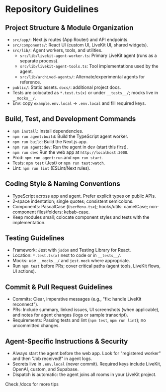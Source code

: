 # Repository Guidelines

## Project Structure & Module Organization

- `src/app/`: Next.js routes (App Router) and API endpoints.
- `src/components/`: React UI (custom UI, LiveKit UI, shared widgets).
- `src/lib/`: Agent workers, tools, and utilities.
  - `src/lib/livekit-agent-worker.ts`: Primary LiveKit agent (runs as a separate process).
  - `src/lib/livekit-agent-tools.ts`: Tool implementations used by the agent.
  - `src/lib/archived-agents/`: Alternate/experimental agents for reference.
- `public/`: Static assets.  `docs/`: additional project docs.
- Tests are colocated as `*.test.ts(x)` or under `__tests__/`; mocks live in `__mocks__/`.
- Env: copy `example.env.local` → `.env.local` and fill required keys.

## Build, Test, and Development Commands

- `npm install`: Install dependencies.
- `npm run agent:build`: Build the TypeScript agent worker.
- `npm run build`: Build the Next.js app.
- `npm run agent:dev`: Run the agent in dev (start this first).
- `npm run dev`: Run the web app at `http://localhost:3000`.
- Prod: `npm run agent:run` and `npm run start`.
- Tests: `npm test` (Jest) or `npm run test:watch`.
- Lint: `npm run lint` (ESLint/Next rules).

## Coding Style & Naming Conventions

- TypeScript across app and agent. Prefer explicit types on public APIs.
- 2-space indentation; single quotes; consistent semicolons.
- Components: PascalCase (`UserMenu.tsx`); hooks/utils: camelCase; non-component files/folders: kebab-case.
- Keep modules small; colocate component styles and tests with the implementation.

## Testing Guidelines

- Framework: Jest with `jsdom` and Testing Library for React.
- Location: `*.test.ts(x)` next to code or in `__tests__/`.
- Mocks: use `__mocks__/` and `jest.mock` where appropriate.
- Run `npm test` before PRs; cover critical paths (agent tools, LiveKit flows, UI actions).

## Commit & Pull Request Guidelines

- Commits: Clear, imperative messages (e.g., "fix: handle LiveKit reconnect").
- PRs: Include summary, linked issues, UI screenshots (when applicable), and notes for agent changes (logs or sample transcript).
- Requirements: Passing tests and lint (`npm test`, `npm run lint`); no uncommitted changes.

## Agent-Specific Instructions & Security

- Always start the agent before the web app. Look for "registered worker" and then "Job received!" in agent logs.
- Secrets live in `.env.local` (never commit). Required keys include LiveKit, OpenAI, custom, and Supabase.
- Dispatch is automatic: the agent joins all rooms in your LiveKit project.

Check /docs for more tips
